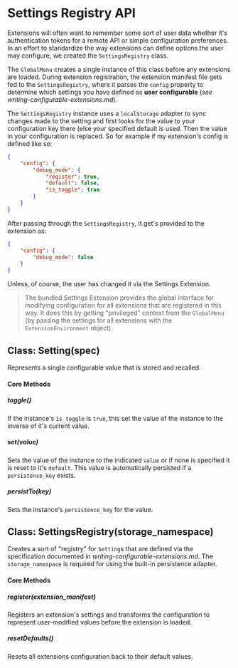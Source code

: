 Settings Registry API
=====================

Extensions will often want to remember some sort of user data whether it's authentication tokens for a remote API or simple configuration preferences. In an effort to standardize the way extensions can define options the user may configure, we created the `SettingsRegistry` class.

The `GlobalMenu` creates a single instance of this class before any extensions are loaded. During extension registration, the extension manifest file gets fed to the `SettingsRegistry`, where it parses the `config` property to determine which settings you have defined as **user configurable** (*see writing-configurable-extensions.md*). 

The `SettingsRegistry` instance uses a `localStorage` adapter to sync changes made to the setting and first looks for the value to your configuration key there (else your specified default is used. Then the value in your configuration is replaced. So for example if my extension's config is defined like so:

```json
{
    "config": {
        "debug_mode": {
            "register": true,
            "default": false,
            "is_toggle": true
        }
    }
}
```

After passing through the `SettingsRegistry`, it get's provided to the extension as:

```json
{
    "config": {
        "debug_mode": false
    }
}
```

Unless, of course, the user has changed it via the Settings Extension. 

> The bundled Settings Extension provides the global interface for modifying configuration for all extensions that are registered in this way. It does this by getting "privileged" context from the `GlobalMenu` (by passing the settings for all extensions with the `ExtensionEnvironment` object).

## Class: Setting(spec)

Represents a single configurable value that is stored and recalled.

#### Core Methods

##### toggle()

If the instance's `is_toggle` is `true`, this set the value of the instance to the inverse of it's current value.

##### set(value)

Sets the value of the instance to the indicated `value` or if none is specified it is reset to it's `default`. This value is automatically persisted if a `persistence_key` exists.

##### persistTo(key)

Sets the instance's `persistence_key` for the value.


## Class: SettingsRegistry(storage_namespace)

Creates a sort of "registry" for `Setting`s that are defined via the specification documented in *writing-configurable-extensions.md*. The `storage_namespace` is required for using the built-in persistence adapter.

#### Core Methods

##### register(extension_manifest)

Registers an extension's settings and transforms the configuration to represent user-modified values before the extension is loaded.

##### resetDefaults()

Resets all extensions configuration back to their default values.
